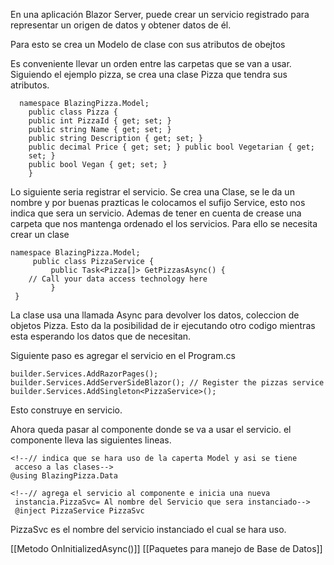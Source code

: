 
En una aplicación Blazor Server, puede crear un servicio registrado para representar un origen de datos y obtener datos de él.

Para esto se crea un Modelo de clase con sus atributos de obejtos

Es conveniente llevar un orden entre las carpetas que se van a usar.
Siguiendo el ejemplo pizza, se crea una clase Pizza que tendra sus atributos.

      namespace BlazingPizza.Model;
        public class Pizza {
        public int PizzaId { get; set; } 
        public string Name { get; set; } 
        public string Description { get; set; } 
		public decimal Price { get; set; } public bool Vegetarian { get; 
        set; } 
        public bool Vegan { get; set; } 
        }
Lo siguiente seria registrar el servicio. Se crea una Clase, se le da un nombre y por buenas prazticas le colocamos el sufijo Service, esto nos indica que sera un servicio. Ademas de tener en cuenta de crease una carpeta que nos mantenga ordenado el los servicios.
Para ello se necesita crear un clase

    namespace BlazingPizza.Model;
	     public class PizzaService { 
		     public Task<Pizza[]> GetPizzasAsync() { 
	    // Call your data access technology here
		     } 
     }
La clase usa una llamada Async para devolver los datos, coleccion de objetos Pizza. Esto da la posibilidad de ir ejecutando otro codigo mientras esta esperando los datos que de necesitan.

Siguiente paso es agregar el servicio en el Program.cs

    builder.Services.AddRazorPages(); 
    builder.Services.AddServerSideBlazor(); // Register the pizzas service  
    builder.Services.AddSingleton<PizzaService>();

Esto construye en servicio.

Ahora queda pasar al componente donde se va a usar el servicio.
el componente lleva las siguientes lineas.

	<!--// indica que se hara uso de la caperta Model y asi se tiene 
     acceso a las clases-->
    @using BlazingPizza.Data
    
    <!--// agrega el servicio al componente e inicia una nueva 
     instancia.PizzaSvc= Al nombre del Servicio que sera instanciado-->
     @inject PizzaService PizzaSvc

PizzaSvc es el nombre del servicio instanciado el cual se hara uso.

[[Metodo OnInitializedAsync()]] [[Paquetes para manejo de Base de Datos]]


